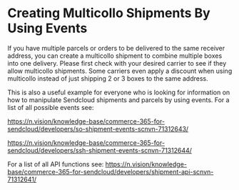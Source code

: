 # Creating Multicollo Shipments By Using Events
 
If you have multiple parcels or orders to be delivered to the same receiver address, you can create a multicollo shipment to combine multiple boxes into one delivery. Please first check with your desired carrier to see if they allow multicollo shipments. Some carriers even apply a discount when using multicollo instead of just shipping 2 or 3 boxes to the same address. 

This is also a useful example for everyone who is looking for information on how to manipulate Sendcloud shipments and parcels by using events. 
For a list of all possible events see: 

https://n.vision/knowledge-base/commerce-365-for-sendcloud/developers/so-shipment-events-scnvn-71312643/

https://n.vision/knowledge-base/commerce-365-for-sendcloud/developers/ssh-shipment-events-scnvn-71312644/

For a list of all API functions see:
https://n.vision/knowledge-base/commerce-365-for-sendcloud/developers/shipment-api-scnvn-71312641/
